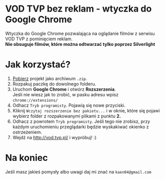 # VOD TVP bez reklam - wtyczka do Google Chrome
Wtyczka do Google Chrome pozwalająca na oglądanie filmów z serwisu VOD TVP z pominięciem reklam.  
__Nie obsuguje filmów, które można odtwarzać tylko poprzez Silverlight__  
# Jak korzystać?
1. [Pobierz](https://github.com/kejn/VOD-TVP-bez-reklam-wtyczka-Google-Chrome-/archive/master.zip) projekt jako archiwum `.zip`.
2. Rozpakuj paczkę do dowolnego folderu.
3. Uruchom __Google Chrome__ i otwórz __Rozszerzenia__.  
   Jeśli nie wiesz jak to zrobić, w pasku adresu wpisz
`chrome://extensions/`
4. Odhacz `Tryb programisty`. Pojawią się nowe przyciski.
5. Kliknij `Wczytaj rozszerzenie bez pakietu...` i w oknie, które się pojawi wybierz folder z rozpakowanymi plikami z punktu __2.__
6. Odhacz z powrotem `Tryb programisty`. Jeśli tego nie zrobisz, przy każdym uruchomieniu przeglądarki będzie wyskakiwać okienko z ostrzeżeniem.
7. Wejdź na <http://vod.tvp.pl/> i wypróbuj! :)  
  
# Na koniec
Jeśli masz jakieś pomysły albo uwagi daj mi znać na `kaen04@gmail.com` 
